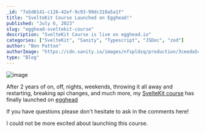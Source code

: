 ```yaml
---
_id: "7a5d0141-c126-42ef-9c93-99dc310a5a1f"
title: "SvelteKit Course Launched on Egghead!"
published: "July 6, 2023"
slug: "egghead-sveltekit-course"
description: "SvelteKit Course is live on egghead.io"
categories: ["SvelteKit", "Sanity", "Typescript", "JSDoc", "zod"]
author: "Ben Patton"
authorImage: "https://cdn.sanity.io/images/nfspldzq/production/3ceeda54221c7c0614ecc51f955c7be39a1da34e-512x512.jpg"
type: "Blog"
---
```


![image](https://cdn.sanity.io/images/nfspldzq/production/63264db58d366de163faec299f64b468ab290b3b-2448x816.png?w=800)

After 2 years of on, off, nights, weekends, throwing it all away and restarting, breaking api changes, and much more, my [SvelteKit course](https://egghead.io/courses/build-a-sanity-cms-powered-sveltekit-blog-a15d9e1f?af=5w7fzz) has finally launched on [egghead](https://egghead.io)

If you have questions please don't hesitate to ask in the comments here!

I could not be more excited about launching this course.
